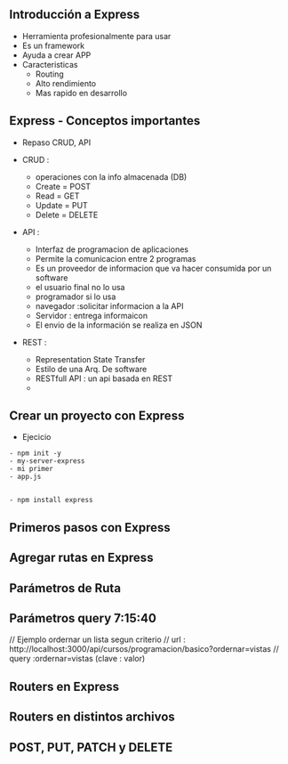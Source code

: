 ## Introducción a Express

-   Herramienta profesionalmente para usar
-   Es un framework
-   Ayuda a crear APP
-   Caracteristicas
    -   Routing
    -   Alto rendimiento
    -   Mas rapido en desarrollo

## Express - Conceptos importantes

-   Repaso CRUD, API
-   CRUD :
    -   operaciones con la info almacenada (DB)
    -   Create = POST
    -   Read = GET
    -   Update = PUT
    -   Delete = DELETE
-   API :

    -   Interfaz de programacion de aplicaciones
    -   Permite la comunicacion entre 2 programas
    -   Es un proveedor de informacion que va hacer consumida por un software
    -   el usuario final no lo usa
    -   programador si lo usa
    -   navegador :solicitar informacion a la API
    -   Servidor : entrega informaicon
    -   El envio de la información se realiza en JSON

-   REST :
    -   Representation State Transfer
    -   Estilo de una Arq. De software
    -   RESTfull API : un api basada en REST
    -

## Crear un proyecto con Express

-   Ejecicio

```console
- npm init -y
- my-server-express
- mi primer
- app.js


- npm install express

```

## Primeros pasos con Express

## Agregar rutas en Express

## Parámetros de Ruta

## Parámetros query 7:15:40

// Ejemplo ordernar un lista segun criterio
// url : http://localhost:3000/api/cursos/programacion/basico?ordernar=vistas
// query :ordernar=vistas (clave : valor)

## Routers en Express

## Routers en distintos archivos

## POST, PUT, PATCH y DELETE
